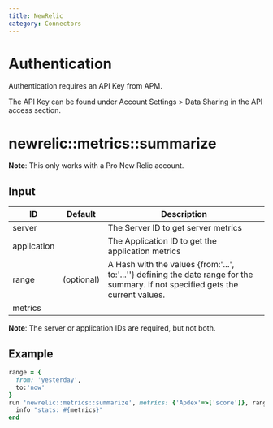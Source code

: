 ```yaml
---
title: NewRelic
category: Connectors
---
```

# Authentication

Authentication requires an API Key from APM.

The API Key can be found under Account Settings > Data Sharing in the API access section.

# newrelic::metrics::summarize

**Note**: This only works with a Pro New Relic account.

## Input

ID | Default | Description
-- | ------- | -----------
server |  | The Server ID to get server metrics
application |  | The Application ID to get the application metrics
range | (optional) | A Hash with the values {from:'...', to:'...''} defining the date range for the summary. If not specified gets the current values.
metrics |  | 

**Note**: The server or application IDs are required, but not both. 


## Example
```ruby
range = {
  from: 'yesterday',
  to:'now'
}
run 'newrelic::metrics::summarize', metrics: {'Apdex'=>['score']}, range:range do |metrics|
  info "stats: #{metrics}"
end
```